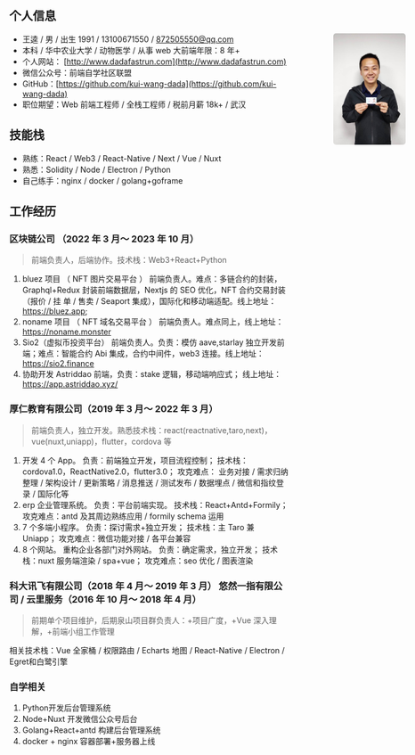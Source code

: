 ## 个人信息

<img src="../profile1.jpeg"  height="200px" width="130px" style="position:absolute;right:20px;border-radius:5px;object-fit:cover">

- 王逵 / 男 / 出生 1991 / 13100671550 / 872505550@qq.com
- 本科 / 华中农业大学 / 动物医学 / 从事 web 大前端年限：8 年+
- 个人网站： [http://www.dadafastrun.com](http://www.dadafastrun.com)
- 微信公众号：前端自学社区联盟
- GitHub：[https://github.com/kui-wang-dada](https://github.com/kui-wang-dada)
- 职位期望：Web 前端工程师 / 全栈工程师 / 税前月薪 18k+ / 武汉

## 技能栈

- 熟练：React / Web3 / React-Native / Next / Vue / Nuxt
- 熟悉：Solidity / Node / Electron / Python
- 自己练手：nginx / docker  / golang+goframe

## 工作经历

### 区块链公司 （2022 年 3 月～ 2023 年 10 月）

> 前端负责人，后端协作。技术栈：Web3+React+Python

1. bluez 项目 （ NFT 图片交易平台 ） 前端负责人。难点：多链合约的封装，Graphql+Redux 封装前端数据层，Nextjs 的 SEO 优化，NFT 合约交易封装（报价 / 挂 单 / 售卖 / Seaport 集成），国际化和移动端适配。线上地址：https://bluez.app; 
2. noname 项目 （ NFT 域名交易平台 ） 前端负责人。难点同上，线上地址：https://noname.monster 
3. Sio2（虚拟币投资平台） 前端负责人。负责：模仿 aave,starlay 独立开发前端；难点：智能合约 Abi 集成，合约中间件，web3 连接。线上地址：https://sio2.finance
4. 协助开发 Astriddao 前端，负责：stake 逻辑，移动端响应式； 线上地址：https://app.astriddao.xyz/

### 厚仁教育有限公司（2019 年 3 月～ 2022 年 3 月）

> 前端负责人，独立开发。熟悉技术栈：react(reactnative,taro,next)，vue(nuxt,uniapp)，flutter，cordova 等

1. 开发 4 个 App。 负责：前端独立开发，项目流程控制； 技术栈：cordova1.0，ReactNative2.0，flutter3.0； 攻克难点： 业务对接 / 需求归纳整理 / 架构设计 / 更新策略 / 消息推送 / 测试发布 / 数据埋点 / 微信和指纹登录 / 国际化等
2. erp 企业管理系统。 负责：平台前端实现。 技术栈：React+Antd+Formily；攻克难点：antd 及其周边熟练应用 / formily schema 运用
3. 7 个多端小程序。 负责：探讨需求+独立开发； 技术栈：主 Taro 兼 Uniapp； 攻克难点：微信功能对接 / 各平台兼容
4. 8 个网站。 重构企业各部门对外网站。 负责：确定需求，独立开发； 技术栈：nuxt 服务端渲染 / spa+vue； 攻克难点：seo 优化 / 图表渲染

### 科大讯飞有限公司（2018 年 4 月～ 2019 年 3 月） 悠然一指有限公司 / 云里服务（2016 年 10 月～ 2018 年 4 月）

> 前期单个项目维护，后期泉山项目群负责人：+项目广度，+Vue 深入理解，+前端小组工作管理

相关技术栈：Vue 全家桶 / 权限路由 / Echarts 地图 / React-Native / Electron / Egret和白鹭引擎

### 自学相关

1. Python开发后台管理系统
1. Node+Nuxt 开发微信公众号后台
2. Golang+React+antd 构建后台管理系统
3. docker + nginx 容器部署+服务器上线
